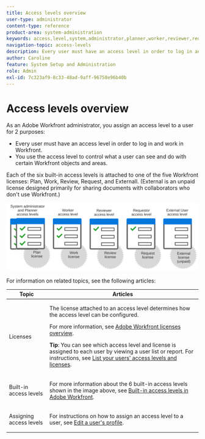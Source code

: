```yaml
---
title: Access levels overview
user-type: administrator
content-type: reference
product-area: system-administration
keywords: access,level,system,administrator,planner,worker,reviewer,requestor,external,user
navigation-topic: access-levels
description: Every user must have an access level in order to log in and work in Workfront. You use the access level to control what a user can see and do with certain Workfront objects and areas. Each of the six built in access levels is attached to one of the five Workfront licenses, which are Plan, Work, Review, Request, and External.
author: Caroline
feature: System Setup and Administration
role: Admin
exl-id: 7c323af9-8c33-48ad-9aff-96758e96b40b
---
```

# Access levels overview

As an Adobe Workfront administrator, you assign an access level to a user for 2 purposes:

* Every user must have an access level in order to log in and work in Workfront. 
* You use the access level to control what a user can see and do with certain Workfront objects and areas.

Each of the six built-in access levels is attached to one of the five Workfront licenses: Plan, Work, Review, Request, and Externall. (External is an unpaid license designed primarily for sharing documents with collaborators who don't use Workfront.)

![](assets/old-access-levels-and-licenses.png)

For information on related topics, see the following articles:

<table style="table-layout:auto"> 
 <col> 
 <col> 
 <thead> 
  <tr> 
   <th>Topic</th> 
   <th>Articles</th> 
  </tr> 
 </thead> 
 <tbody> 
  <tr> 
   <td>Licenses</td> 
   <td> <p>The license attached to an access level determines how the access level can be configured.</p> <p>For more information, see <a href="../../../administration-and-setup/add-users/access-levels-and-object-permissions/wf-licenses.md" class="MCXref xref">Adobe Workfront licenses overview</a>.</p> <p><strong>Tip</strong>: You can see which access level and license is assigned to each user by viewing a user list or report. For instructions, see <a href="../../../administration-and-setup/add-users/access-levels-and-object-permissions/list-access-levels-and-licenses-for-your-users.md" class="MCXref xref">List your users' access levels and licenses</a>.</p> </td> 
  </tr> 
  <tr> 
   <td>Built-in access levels</td> 
   <td> <p>For more information about the 6 built-in access levels shown in the image above, see <a href="../../../administration-and-setup/add-users/access-levels-and-object-permissions/default-access-levels-in-workfront.md" class="MCXref xref">Built-in access levels in Adobe Workfront</a>.</p> </td> 
  </tr> 
  <tr> 
   <td>Assigning access levels</td> 
   <td> <p>For instructions on how to assign an access level to a user, see <a href="../../../administration-and-setup/add-users/create-and-manage-users/edit-a-users-profile.md" class="MCXref xref">Edit a user's profile</a>.</p> </td> 
  </tr> 
  <!--
  <tr> 
   <td>Access levels and proofing</td> 
   <td> <p>Your users' access levels can affect proofing for each permission profile. For more information, see the section in the article .</p> </td> 
  </tr> 
  -->
 </tbody> 
</table>
